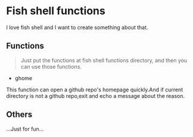 # Fish shell functions

I love fish shell and I want to create something about that.

## Functions

> Just put the functions at fish shell functions directory, and then you can use those functions.

- ghome

This function can open a github repo's homepage quickly.And if current directory is not a github repo,exit and echo a message about the reason.

## Others

...Just for fun...
